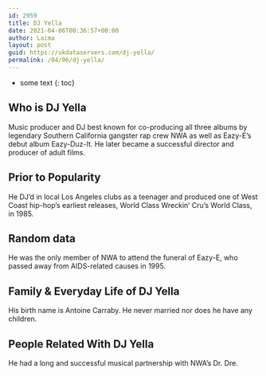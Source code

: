 ```yaml
---
id: 2959
title: DJ Yella
date: 2021-04-06T00:36:57+00:00
author: Laima
layout: post
guid: https://ukdataservers.com/dj-yella/
permalink: /04/06/dj-yella/
---
```


* some text
{: toc}


## Who is DJ Yella
                  
                  
                  
Music producer and DJ best known for co-producing all three albums by legendary Southern California gangster rap crew NWA as well as Eazy-E&#8217;s debut album Eazy-Duz-It. He later became a successful director and producer of adult films. 
                  
              
            
              
            
                
                
                
## Prior to Popularity
                  
                  
                  
He DJ&#8217;d in local Los Angeles clubs as a teenager and produced one of West Coast hip-hop&#8217;s earliest releases, World Class Wreckin&#8217; Cru&#8217;s World Class, in 1985.  
                  
              
            
              
            
                
                
                
## Random data
                  
                  
                  
He was the only member of NWA to attend the funeral of Eazy-E, who passed away from AIDS-related causes in 1995. 
                  
              
            
              
            
                
                
                
## Family & Everyday Life of DJ Yella
                  
                  
                  
His birth name is Antoine Carraby. He never married nor does he have any children. 
                  
              
            
              
            
                
                
                
## People Related With DJ Yella
                  
                  
                  
He had a long and successful musical partnership with NWA&#8217;s Dr. Dre. 
                  
              
            
              
            
                
              
            
              
              
            
            
              
            
          
          
          